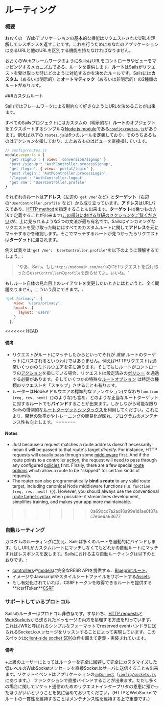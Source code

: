 # ルーティング
### 概要

おおくの　Webアプリケーションの基本的な機能はリクエストされたURLを理解してレスポンスを返すことです。これを行うためにあなたのアプリケーションはあるURLと他のURLを区別する機能を持たなければなりません。

おおくのWebフレームワークのようにSailsはURLをコントローラやビューをマッピングするメカニズムである、ルータを提供します。**ルート**はSailsがリクエストを受け取った時にどのように対処するかを決めたルールです。Sailsには**カスタム**（あるいは明示的）と**オートマティック**（あるいは非明示的）の2種類のルートがあります。


###カスタムルート

Sailsではフレームワークによる制約なく好きなようにURLを決めることが出来ます。

すべてのSailsプロジェクトにはカスタムの（明示的な）**ルート**のオブジェクトをエクスポートするシンプルな[Node.js module](http://nodejs.org/api/modules.html)である[`config/routes.js`](http://beta.sailsjs.org/#/documentation/reference/sails.config/sails.config.routes.html)があります。例えば以下の `routes.js`は6つのルールを定義しており、そのうちあるものはアクションを指しており、またあるものはビューを直接指しています。 

```javascript
// config/routes.js
module.exports = {
  'get /signup': { view: 'conversion/signup' },
  'post /signup': 'AuthController.processSignup',
  'get /login': { view: 'portal/login' },
  'post /login': 'AuthController.processLogin',
  '/logout': 'AuthController.logout',
  'get /me': 'UserController.profile'
}
```


それぞれの**ルート**は**アドレス**（左辺の`'get /me'`など）と**ターゲット**（右辺の`'UserController.profile'`など）から成り立っています。**アドレス**はURLパスであり、[HTTP method](http://en.wikipedia.org/wiki/Hypertext_Transfer_Protocol#Request_methods)を指定することも出来ます。**ターゲット**は幾つもの方法で定義することが出来ます([この部分における詳細のセクションをご覧ください](http://beta.sailsjs.org/#/documentation/concepts/Routes/RouteTargetSyntax.html))が、上に見られるような2つの文法が最も有名です。Sailsはインカミングなリクエストを受け取った時にはすべてのカスタムルートに関して**アドレス**を元にマッチするかを確認します。そこでマッチするルートが見つかったらリクエストは**ターゲット**に渡されます。

例えば我々は`'get /me': 'UserController.profile'`を以下のように理解するでしょう。:

> "やあ、Sails。もし`http://mydomain.com/me`へのGETリクエストを受け取ったら`UserController`の`profile`を走らせてよ。いいね。"

もしルート自体の見た目上のレイアウトを変更したいときにはというと、全く問題ありません。こういう風にできます。:

```javascript
'get /privacy': {
    view: 'users/privacy',
    locals: {
      layout: 'users'
    }
  },
```

<<<<<<< HEAD
#### 備考
+ リクエストがルートにマッチしたからといってそれが _直接_ ルートのターゲットにパスされるというわけではありません。例えばHTTPリクエストは通常いくつかの[ミドルウエア](http://beta.sailsjs.org/#/documentation/concepts/Middleware)を先に通ります。そしてもしルートがコントローラの[アクション](http://beta.sailsjs.org/#/documentation/concepts/Controllers?q=actions)を指している場合、リクエストは設定済みの[ポリシー](http://beta.sailsjs.org/#/documentation/concepts/Policies) を通過する必要があります。そしていくつかの特殊な[ルートオプション](http://beta.sailsjs.org/#/documentation/concepts/Routes/RouteTargetSyntax.html?q=route-target-options) は特定の種類のリクエストを「スキップ」させることも有ります。
+ ルーターはNodeミドルウエアの標準的なファンクション(すなわち`function (req, res, next) {}`のような)も含め、どのような正当なルートターゲットに対する**ルート**でも**バインド**することが出来ます。しかしながら可能な限りSailsの慣例的な[ルートターゲットシンタックス](http://beta.sailsjs.org/#/documentation/concepts/Routes/RouteTargetSyntax.html)を利用してください。これにより、開発の効率かやトレーニングの簡易化が図れ、プログラムのメンテナンス性も向上します。
=======
#### Notes
+ Just because a request matches a route address doesn't necessarily mean it will be passed to that route's target _directly_.  For instance, HTTP requests will usually pass through some [middleware](http://beta.sailsjs.org/#/documentation/concepts/Middleware) first.  And if the route points to a controller [action](http://beta.sailsjs.org/#/documentation/concepts/Controllers?q=actions), the request will need to pass through any configured [policies](http://beta.sailsjs.org/#/documentation/concepts/Policies) first.  Finally, there are a few special [route options](http://beta.sailsjs.org/#/documentation/concepts/Routes/RouteTargetSyntax.html?q=route-target-options) which allow a route to be "skipped" for certain kinds of requests.
+ The router can also programmatically **bind** a **route** to any valid route target, including canonical Node middleware functions (i.e. `function (req, res, next) {}`).  However, you should always use the conventional [route target syntax](http://beta.sailsjs.org/#/documentation/concepts/Routes/RouteTargetSyntax.html) when possible- it streamlines development, simplifies training, and makes your app more maintainable.
>>>>>>> 0a69dcc7a2ad18a99e1d1ae0f37ac7ebe6a63677



### 自動ルーティング

カスタムのルーティングに加え、Sailsは多くのルートを自動的にバインドします。もしURLがカスタムルートにマッチしなくてもどれかの自動ルートにマッチすればレスポンスを返します。Sailsにおける主な自動ルーティングは以下のとおりです。:

* [controllers](http://beta.sailsjs.org/#/documentation/concepts/Controllers)や[models](http://beta.sailsjs.org/#/documentation/concepts/ORM/Models.html)に完全なRESR APIを提供する、[Blueprintルート](http://beta.sailsjs.org/#/documentation/)。
* イメージやJavascriptやスタイルシートファイルをサポートする[Assets](http://beta.sailsjs.org/#/documentation/concepts/Assets)
* もし有効化されていれば、CSRFトークンを取得できるルートを提供する**/csrfToken**[CSRF](http://beta.sailsjs.org/#/documentation/concepts/Security/CSRF.html)


### サポートしているプロトコル

Sailsのルーターはプロトコル非依存です。すなわち、[HTTP requests](http://en.wikipedia.org/wiki/Hypertext_Transfer_Protocol)と[WebSockets](http://en.wikipedia.org/wiki/Websockets)から送られたメッセージの両方を処理する方法を知っています。 これはJWRと呼ばれるシンプルなフォーマットでreserved eventハンドラに送られるSocket.ioメッセージをリッスンすることによって実現しています。このスペックは[client-side socket SDK](http://beta.sailsjs.org/#/documentation/reference/websockets/sails.io.js)の枠を超えて定義・実装されています。



#### 備考
+上級のユーザーにとってはルーターを完全に回避して完全にカスタマイズした低レベルのWebSocketメッセージを直接Socket.ioサーバに送信することも出来ます。ソケットイベントはアプリケーションの[`onConnect`](http://beta.sailsjs.org/#/documentation/reference/sails.config/sails.config.sockets.html?q=commonlyused-options)（[`config/sockets.js`](http://beta.sailsjs.org/#/documentation/anatomy/myApp/config/sockets.js.html)にあります。） ファンクションで直接バインドすることが出来ます。ただし多くの場合に関してソケット通信のためのリクエストインタープリタの恩恵に預かったほうがいいということを気に留めておいてください。（HTTPとWebSocketでルートの一貫性を維持することはメンテナンス性を維持する上で重要です。）



<docmeta name="uniqueID" value="Routes849188">
<docmeta name="displayName" value="Routes">

